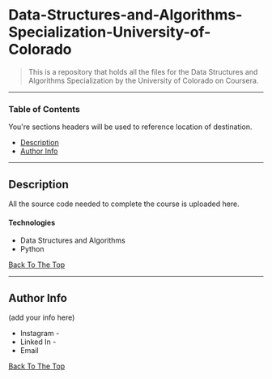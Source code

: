 # Data-Structures-and-Algorithms-Specialization-University-of-Colorado

> This is a repository that holds all the files for the Data Structures and Algorithms Specialization by the University of Colorado on Coursera.

---

### Table of Contents
You're sections headers will be used to reference location of destination.

- [Description](#description)
- [Author Info](#author-info)

---

## Description

All the source code needed to complete the course is uploaded here. 

#### Technologies

- Data Structures and Algorithms
- Python

[Back To The Top](#read-me-template)

---

## Author Info

(add your info here)

- Instagram - 
- Linked In - 
- Email 

[Back To The Top](#read-me-template)
